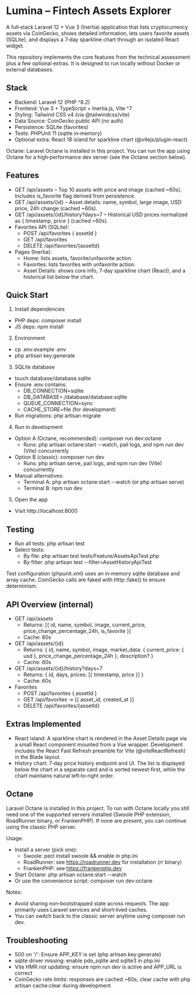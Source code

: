 # Lumina – Fintech Assets Explorer

A full‑stack Laravel 12 + Vue 3 (Inertia) application that lists cryptocurrency assets via CoinGecko, shows detailed information, lets users favorite assets (SQLite), and displays a 7‑day sparkline chart through an isolated React widget.

This repository implements the core features from the technical assessment plus a few optional extras. It is designed to run locally without Docker or external databases.


## Stack
- Backend: Laravel 12 (PHP ^8.2)
- Frontend: Vue 3 + TypeScript + Inertia.js, Vite ^7
- Styling: Tailwind CSS v4 (via @tailwindcss/vite)
- Data Source: CoinGecko public API (no auth)
- Persistence: SQLite (favorites)
- Tests: PHPUnit 11 (sqlite in‑memory)
- Optional extra: React 18 island for sparkline chart (@vitejs/plugin-react)

Octane: Laravel Octane is installed in this project. You can run the app using Octane for a high‑performance dev server (see the Octane section below).


## Features
- GET /api/assets – Top 10 assets with price and image (cached ~60s). Includes is_favorite flag derived from persistence.
- GET /api/assets/{id} – Asset details: name, symbol, large image, USD price, 24h change (cached ~60s).
- GET /api/assets/{id}/history?days=7 – Historical USD prices normalized as { timestamp, price } (cached ~60s).
- Favorites API (SQLite):
  - POST /api/favorites { assetId }
  - GET /api/favorites
  - DELETE /api/favorites/{assetId}
- Pages (Inertia):
  - Home: lists assets, favorite/unfavorite action.
  - Favorites: lists favorites with unfavorite action.
  - Asset Details: shows core info, 7‑day sparkline chart (React), and a historical list below the chart.


## Quick Start
1) Install dependencies
- PHP deps: composer install
- JS deps: npm install

2) Environment
- cp .env.example .env
- php artisan key:generate

3) SQLite database
- touch database/database.sqlite
- Ensure .env contains:
  - DB_CONNECTION=sqlite
  - DB_DATABASE=./database/database.sqlite
  - QUEUE_CONNECTION=sync
  - CACHE_STORE=file (for development)
- Run migrations: php artisan migrate

4) Run in development
- Option A (Octane, recommended): composer run dev:octane
  - Runs: php artisan octane:start --watch, pail logs, and npm run dev (Vite) concurrently
- Option B (classic): composer run dev
  - Runs: php artisan serve, pail logs, and npm run dev (Vite) concurrently
- Manual alternatives:
  - Terminal A: php artisan octane:start --watch (or php artisan serve)
  - Terminal B: npm run dev

5) Open the app
- Visit http://localhost:8000


## Testing
- Run all tests: php artisan test
- Select tests:
  - By file: php artisan test tests/Feature/AssetsApiTest.php
  - By filter: php artisan test --filter=AssetHistoryApiTest

Test configuration (phpunit.xml) uses an in‑memory sqlite database and array cache. CoinGecko calls are faked with Http::fake() to ensure determinism.


## API Overview (internal)
- GET /api/assets
  - Returns: [{ id, name, symbol, image, current_price, price_change_percentage_24h, is_favorite }]
  - Cache: 60s
- GET /api/assets/{id}
  - Returns: { id, name, symbol, image, market_data: { current_price: { usd }, price_change_percentage_24h }, description? }
  - Cache: 60s
- GET /api/assets/{id}/history?days=7
  - Returns: { id, days, prices: [{ timestamp, price }] }
  - Cache: 60s
- Favorites
  - POST /api/favorites { assetId }
  - GET /api/favorites -> [{ asset_id, created_at }]
  - DELETE /api/favorites/{assetId}


## Extras Implemented
- React island: A sparkline chart is rendered in the Asset Details page via a small React component mounted from a Vue wrapper. Development includes the React Fast Refresh preamble for Vite (@viteReactRefresh) in the Blade layout.
- History chart: 7‑day price history endpoint and UI. The list is displayed below the chart in a separate card and is sorted newest‑first, while the chart maintains natural left‑to‑right order.


## Octane
Laravel Octane is installed in this project. To run with Octane locally you still need one of the supported servers installed (Swoole PHP extension, RoadRunner binary, or FrankenPHP). If none are present, you can continue using the classic PHP server.

Usage:
- Install a server (pick one):
  - Swoole: pecl install swoole && enable in php.ini
  - RoadRunner: see https://roadrunner.dev for installation (rr binary)
  - FrankenPHP: see https://frankenphp.dev
- Start Octane: php artisan octane:start --watch
- Or use the convenience script: composer run dev:octane

Notes:
- Avoid sharing non‑bootstrapped state across requests. The app primarily uses Laravel services and short‑lived caches.
- You can switch back to the classic server anytime using composer run dev.


## Troubleshooting
- 500 on '/': Ensure APP_KEY is set (php artisan key:generate)
- sqlite driver missing: enable pdo_sqlite and sqlite3 in php.ini
- Vite HMR not updating: ensure npm run dev is active and APP_URL is correct
- CoinGecko rate limits: responses are cached ~60s; clear cache with php artisan cache:clear during development


